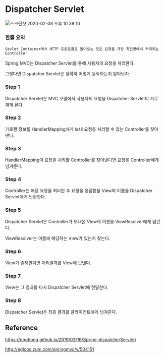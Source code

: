 # Dispatcher Servlet

![스크린샷 2020-02-08 오후 10 38 10](https://user-images.githubusercontent.com/43809168/74086173-b856dd00-4ac3-11ea-8664-a3024901c67e.png)

### 한줄 요약
```Sevlet Container에서 HTTP 프로토콜로 들어오는 모든 요청을 가장 최전방에서 처리하는 Controller```

Spring MVC는 Dispatcher Servlet를 통해 사용자의 요청을 처리한다.

그렇다면 Dispatcher Servlet은 정확히 어떻게 동작하는지 알아보자.

### Step 1

Dispatcher Servlet은 MVC 모델에서 사용자의 요청을 Dispatcher Servlet이 가로채게 된다.

### Step 2

가로챈 정보를 HandlerMapping에게 보내 요청을 처리할 수 있는 Controller를 찾아낸다. 

### Step 3

HandlerMapping이 요청을 처리할 Controller를 찾아낸다면 요청을 Controller에게 넘겨준다.

### Step 4

Controller는 해당 요청을 처리한 후 요청을 응답받을 View의 이름을 Dispatcher Servlet에게 반환한다.

### Step 5

Dispatcher Servlet은 Controller가 보내온 View의 이름을 ViewResolver에게 넘긴다.

ViewResolver는 이름에 해당하는 View가 있는지 찾는다.

### Step 6

View가 존재한다면 처리결과를 View에 보낸다.

### Step 7

View는 그 결과를 다시 Dispatcher Servlet에 전달한다.

### Step 8

Dispatcher Servlet은 최종 결과를 클라이언트에게 넘겨준다.




## Reference

https://doohong.github.io/2019/03/16/Spring-dispatcherServlet/

http://egloos.zum.com/springmvc/v/504151